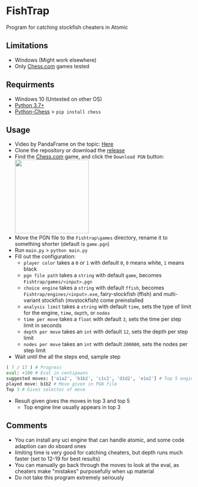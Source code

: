 # FishTrap
Program for catching stockfish cheaters in Atomic
## Limitations
 - Windows (Might work elsewhere)
 - Only [Chess.com](Chess.com) games tested
## Requirments
 - Windows 10 (Untested on other OS)
 - [Python 3.7+](https://www.python.org/downloads/)
 - [Python-Chess](https://pypi.org/project/chess/) > `pip install chess`
## Usage
 - Video by PandaFrame on the topic: [Here](https://youtu.be/KS0oqceEODc)
 - Clone the repository or download the [release](https://github.com/Camelpilot33/Fishtrap/releases)
 - Find the [Chess.com](Chess.com) game, and click the `Download PGN` button:\
<img src="https://i.imgur.com/fgXaA65.png" width=200></img>
 - Move the PGN file to the `Fishtrap\games` directory, rename it to something shorter (default is `game.pgn`)
 - Run `main.py` > `python main.py`
 - Fill out the configuration:
   - `player color` takes a `0` or `1` with default `0`, `0` means white, `1` means black
   - `pgn file path` takes a `string` with default `game`, becomes `Fishtrap/games/<input>.pgn`
   - `choice engine` takes a `string` with default `ffish`, becomes `Fishtrap/engines/<input>.exe`, fairy-stockfish (ffish) and multi-variant stockfish (mvstockfish) come preinstalled
   - `analysis limit` takes a `string` with default `time`, sets the type of limit for the engine, `time`, `depth`, or `nodes`
   - `time per move` takes a `float` with default `3`, sets the time per step limit in seconds
   - `depth per move` takes an `int` with default `12`, sets the depth per step limit
   - `nodes per move` takes an `int` with default `200000`, sets the nodes per step limit
 - Wait until the all the steps end, sample step
```python
( 7 / 17 ) # Progress
eval: +100 # Eval in centipawns
suggested moves: ['a1a2', 'b1b2', 'c1c2', 'd1d2', 'e1e2'] # Top 5 engine moves, left to right, in UCI Protocol notation
played move: b1b2 # Move given in PGN file
Top 3 # Gives selector of move
```
 - Result given gives the moves in top 3 and top 5
   - Top engine line usually appears in top 3
## Comments
 - You can install any uci engine that can handle atomic, and some code adaption can do xboard ones
 - limiting time is very good for catching cheaters, but depth runs much faster (set to 12-19 for best results)
 - You can manually go back through the moves to look at the eval, as cheaters make "mistakes" purposefully when up material
 - Do not take this program extremely seriously
